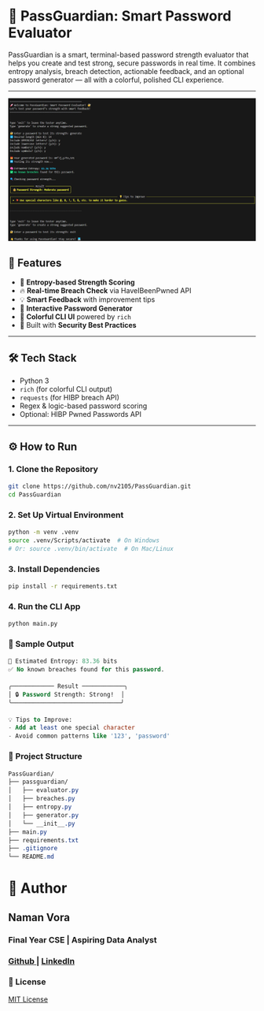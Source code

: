 # 🔐 PassGuardian: Smart Password Evaluator

PassGuardian is a smart, terminal-based password strength evaluator that helps you create and test strong, secure passwords in real time. It combines entropy analysis, breach detection, actionable feedback, and an optional password generator — all with a colorful, polished CLI experience.

---

![PassGuardian Demo](assets/terminal-demo.png) <!-- Replace or remove if needed -->

## 🚀 Features

- 🧠 **Entropy-based Strength Scoring**
- 🔥 **Real-time Breach Check** via HaveIBeenPwned API
- 💡 **Smart Feedback** with improvement tips
- 🔁 **Interactive Password Generator**
- 🎨 **Colorful CLI UI** powered by `rich`
- 🔐 Built with **Security Best Practices**

---

## 🛠 Tech Stack

- Python 3
- `rich` (for colorful CLI output)
- `requests` (for HIBP breach API)
- Regex & logic-based password scoring
- Optional: HIBP Pwned Passwords API

---

## ⚙️ How to Run

### 1. Clone the Repository
```bash
git clone https://github.com/nv2105/PassGuardian.git
cd PassGuardian
```
### 2. Set Up Virtual Environment
```bash
python -m venv .venv
source .venv/Scripts/activate  # On Windows
# Or: source .venv/bin/activate  # On Mac/Linux
```
### 3. Install Dependencies
```bash
pip install -r requirements.txt
```
### 4. Run the CLI App
```bash
python main.py
```
### 📸 Sample Output
```sql
🧠 Estimated Entropy: 83.36 bits
✅ No known breaches found for this password.

╭──────────── Result ────────────╮
│ 🔒 Password Strength: Strong!  │
╰───────────────────────────────╯

💡 Tips to Improve:
- Add at least one special character
- Avoid common patterns like '123', 'password'
```

### 📂 Project Structure
```css
PassGuardian/
├── passguardian/
│   ├── evaluator.py
│   ├── breaches.py
│   ├── entropy.py
│   ├── generator.py
│   └── __init__.py
├── main.py
├── requirements.txt
├── .gitignore
└── README.md
```
# 📌 Author
## Naman Vora
### Final Year CSE | Aspiring Data Analyst
### [Github ](https://github.com/nv2105) | [LinkedIn](www.linkedin.com/in/namanvora21)

### 📄 License
[MIT License](https://mit-license.org)


